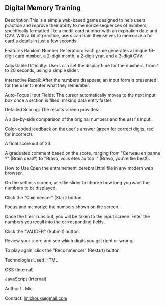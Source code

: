Digital Memory Training
-----------------------
Description
This is a simple web-based game designed to help users practice and improve their ability to memorize sequences of numbers, specifically formatted like a credit card number with an expiration date and CVV. With a bit of practice, users can train themselves to memorize a full card's details in just a few seconds.

Features
Random Number Generation: Each game generates a unique 16-digit card number, a 2-digit month, a 2-digit year, and a 3-digit CVV.

Adjustable Difficulty: Users can set the display time for the numbers, from 1 to 20 seconds, using a simple slider.

Interactive Recall: After the numbers disappear, an input form is presented for the user to enter what they remember.

Auto-Focus Input Fields: The cursor automatically moves to the next input box once a section is filled, making data entry faster.

Detailed Scoring: The results screen provides:

A side-by-side comparison of the original numbers and the user's input.

Color-coded feedback on the user's answer (green for correct digits, red for incorrect).

A final score out of 23.

A graduated comment based on the score, ranging from "Cerveau en panne ?" (Brain dead?) to "Bravo, vous êtes au top !" (Bravo, you're the best!).

How to Use
Open the entrainement_cerebral.html file in any modern web browser.

On the settings screen, use the slider to choose how long you want the numbers to be displayed.

Click the "Commencer" (Start) button.

Focus and memorize the numbers shown on the screen.

Once the timer runs out, you will be taken to the input screen. Enter the numbers you recall into the corresponding fields.

Click the "VALIDER" (Submit) button.

Review your score and see which digits you got right or wrong.

To play again, click the "Recommencer" (Restart) button.

Technologies Used
HTML

CSS (Internal)

JavaScript (Internal)

Author
L. Mic.

Contact: lmichoux@gmail.com
